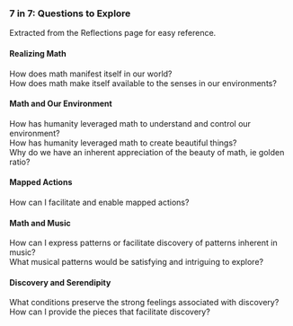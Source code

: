 ### 7 in 7: Questions to Explore ###

Extracted from the Reflections page for easy reference.

#### Realizing Math ####
How does math manifest itself in our world? <br>
How does math make itself available to the senses in our environments?

#### Math and Our Environment ####
How has humanity leveraged math to understand and control our environment?  <br>
How has humanity leveraged math to create beautiful things?  <br>
Why do we have an inherent appreciation of the beauty of math, ie golden ratio?

#### Mapped Actions ####
How can I facilitate and enable mapped actions?

#### Math and Music ####
How can I express patterns or facilitate discovery of patterns inherent in music?  <br>
What musical patterns would be satisfying and intriguing to explore? 

#### Discovery and Serendipity ####
What conditions preserve the strong feelings associated with discovery?  <br>
How can I provide the pieces that facilitate discovery?